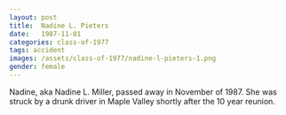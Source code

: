 ```yaml
---
layout: post
title:  Nadine L. Pieters
date:   1987-11-01
categories: class-of-1977
tags: accident
images: /assets/class-of-1977/nadine-l-pieters-1.png
gender: female
---
```

Nadine, aka Nadine L. Miller, passed away in November of 1987.  She was struck by a drunk driver in Maple Valley shortly after the 10 year reunion.
